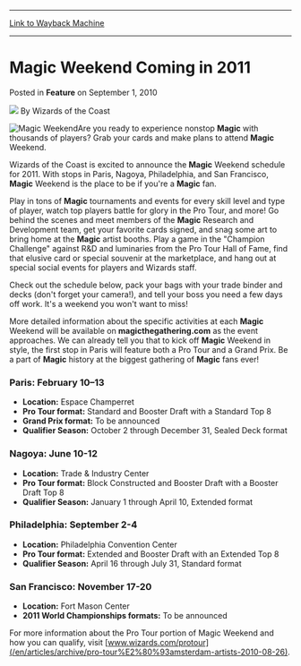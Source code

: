 
---
[Link to Wayback Machine](https://web.archive.org/web/20220522175302/https://magic.wizards.com/en/articles/archive/feature/magic-weekend-coming-2011-2010-09-01)

[_metadata_:wayback_url]:- "https://magic.wizards.com/en/articles/archive/feature/magic-weekend-coming-2011-2010-09-01"
[_metadata_:wayback_raw_url]:- "https://web.archive.org/web/20220522175302id_/https://magic.wizards.com/en/articles/archive/feature/magic-weekend-coming-2011-2010-09-01"
[_metadata_:wayback_capture_timestamp]:- "2022-05-22 17:53:02+00:00"
[_metadata_:description]:- "Are you ready to experience nonstop Magic with thousands of players? Grab your cards and make plans to attend Magic Weekend.Wizards of the Coast is excited to announce the Magic Weekend schedule for 2011. With stops in Paris, Nagoya, Philadelphia, and San Francisco, Magic Weekend is the place to be if you're a Magic fan. Play in tons of Magic tournaments and events for every"
[_metadata_:generator]:- "Drupal 7 (http://drupal.org)"
[_metadata_:publish_date]:- "2010-09-01"
---


Magic Weekend Coming in 2011
============================



 Posted in **Feature**
 on September 1, 2010 






![](https://media.magic.wizards.com/styles/auth_small/public/images/person/wizards_author.jpg)
By Wizards of the Coast











![Magic Weekend](https://media.magic.wizards.com/image_legacy_migration/images/magic/tcg/resources/logo_magicweekend_350.jpg)Are you ready to experience nonstop **Magic** with thousands of players? Grab your cards and make plans to attend **Magic** Weekend.

Wizards of the Coast is excited to announce the **Magic** Weekend schedule for 2011. With stops in Paris, Nagoya, Philadelphia, and San Francisco, **Magic** Weekend is the place to be if you're a **Magic** fan. 

Play in tons of **Magic** tournaments and events for every skill level and type of player, watch top players battle for glory in the Pro Tour, and more! Go behind the scenes and meet members of the **Magic** Research and Development team, get your favorite cards signed, and snag some art to bring home at the **Magic** artist booths. Play a game in the "Champion Challenge" against R&D and luminaries from the Pro Tour Hall of Fame, find that elusive card or special souvenir at the marketplace, and hang out at special social events for players and Wizards staff. 

Check out the schedule below, pack your bags with your trade binder and decks (don't forget your camera!), and tell your boss you need a few days off work. It's a weekend you won't want to miss! 

More detailed information about the specific activities at each **Magic** Weekend will be available on **magicthegathering.com** as the event approaches. We can already tell you that to kick off **Magic** Weekend in style, the first stop in Paris will feature both a Pro Tour and a Grand Prix. Be a part of **Magic** history at the biggest gathering of **Magic** fans ever!

### Paris: February 10–13

* **Location:** Espace Champerret
* **Pro Tour format:** Standard and Booster Draft with a Standard Top 8
* **Grand Prix format:** To be announced
* **Qualifier Season:** October 2 through December 31, Sealed Deck format

### Nagoya: June 10-12

* **Location:** Trade & Industry Center
* **Pro Tour format:** Block Constructed and Booster Draft with a Booster Draft Top 8
* **Qualifier Season:** January 1 through April 10, Extended format

### Philadelphia: September 2-4

* **Location:** Philadelphia Convention Center
* **Pro Tour format:** Extended and Booster Draft with an Extended Top 8
* **Qualifier Season:** April 16 through July 31, Standard format

### San Francisco: November 17-20

* **Location:** Fort Mason Center
* **2011 World Championships formats:** To be announced

For more information about the Pro Tour portion of Magic Weekend and how you can qualify, visit [www.wizards.com/protour](/en/articles/archive/pro-tour%E2%80%93amsterdam-artists-2010-08-26).








